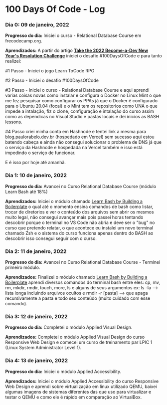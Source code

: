 # 100 Days Of Code - Log

### Dia 0: 09 de janeiro, 2022
**Progresso do dia:** Iniciei o curso - Relational Database Course em frecodecamp.org.

**Aprendizados:** A partir do artigo [**Take the 2022 Become-a-Dev New Year's Resolution Challenge**](https://www.freecodecamp.org/news/2022-become-a-dev-new-years-resolution-challenge/) iniciei o desafio #100DaysOfCode e para tanto realizei:

#1 Passo - Iniciei o jogo Learn ToCode RPG

#2 Passo - Iniciei o desafio #100DaysOfCode

#3 Passo - Iniciei o curso -  Relational Database Course e aqui aprendi varias coisas novas como instalar e configura o Docker no Linux Mint o que me fez pesquisar como configurar os PPAs já que o Docker é configurado para o Ubuntu 20.04 (focal) e o Mint tem os repositorios como UNA o que impede a intalação, fiz o clone,  configuração e intalação do curso assim como as dependicas no Visual Studio e pastas locais e dei inicios as BASH lessons.

#4 Passo criei minha conta em Hashnode e tentei link a mesma para blog.paulorabelo.dev.br (hospedado em Vercel) sem sucesso aqui estou batendo cabeça e ainda não consegui solucionar o problema de DNS já que o serviço da Hashnode e hospedada na Vercel também e isso está impedindo o serviço de funcionar.

E é isso por hoje até amanhã.



### Dia 1: 10 de janeiro, 2022

**Progresso do dia:** Avancei no Curso Relational Database Course (módulo Learn Bash até 18%)

**Aprendizados:** Iniciei o módulo chamado [Learn Bash by Building a Boilerplate](https://www.freecodecamp.org/news/how-to-run-freecodecamps-relational-databases-curriculum-using-docker-vscode-and-coderoad/#:~:text=to%20start%20it.-,Learn%20Bash%20by%20Building%20a%20Boilerplate,-Learn%20Relational%20Databases) o qual até o momento ensina comandos de bash como listar, trocar de diretorios e ver o conteúdo dos arquivos sem abrir os mesmos muito legal, não consegui avançar mais pois passei horas tentando descobrir porque o terminal no VS Code não abria e deve ser o "bug" no curso que pretendo relatar, o que acontece eu instalei um novo terminal chamado Zsh e o sistema do curso funciona apenas dentro do BASH ao descobrir isso consegui seguir com o curso.

### Dia 2: 11 de janeiro, 2022

**Progresso do dia:** Avancei no Curso Relational Database Course - Terminei primeiro módulo.

**Aprendizados:** Finalizei o módulo chamado [Learn Bash by Building a Boilerplate](https://www.freecodecamp.org/news/how-to-run-freecodecamps-relational-databases-curriculum-using-docker-vscode-and-coderoad/#:~:text=to%20start%20it.-,Learn%20Bash%20by%20Building%20a%20Boilerplate,-Learn%20Relational%20Databases) aprendi diversos comandos do terminal bash entre eles: cp, mv, rm, mkdir, rmdir, touch, more, ls e alguns de seus argumentos ex: ls -la --> lista longa incluindo arquivos ocultos e rmdir -r [pasta] --> que apaga recursivamente a pasta e todo seu conteúdo (muito cuidado com esse comando).



### Dia 3: 12 de janeiro, 2022

**Progresso do dia:** Completei o módulo Applied Visual Design.

**Aprendizados:** Completei o módulo Applied Visual Design do curso Responsive Web Design e comecei um curso de treinamento par LPIC 1 (Linux System Administrator Level 1).



### Dia 4: 13 de janeiro, 2022

**Progresso do dia:** Iniciei o módulo Applied Accessibility.

**Aprendizados:** Iniciei o módulo Applied Accessibility do curso Responsive Web Design e aprendi sobre virtualização em linux utilizado QEMU, baixei algumas imagens de sistemas diferentes das que uso para virtualizar e testar o QEMU e como ele é rápido em comparação ao VirtualBox.
